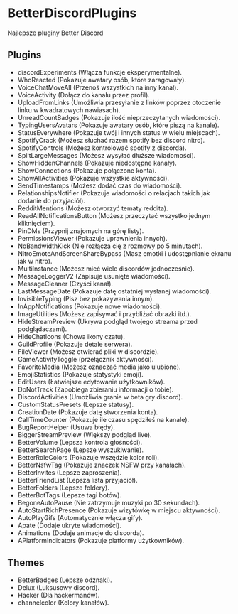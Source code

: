 # BetterDiscordPlugins
Najlepsze pluginy Better Discord
## Plugins
- discordExperiments (Włącza funkcje eksperymentalne).
- WhoReacted (Pokazuje awatary osób, które zaragowały).
- VoiceChatMoveAll (Przenoś wszystkich na inny kanał).
- VoiceActivity (Dołącz do kanału przez profil).
- UploadFromLinks (Umożliwia przesyłanie z linków poprzez otoczenie linku w kwadratowych nawiasach).
- UnreadCountBadges (Pokazuje ilość nieprzeczytanych wiadomości).
- TypingUsersAvatars (Pokazuje awatary osób, które piszą na kanale).
- StatusEverywhere (Pokazuje twój i innych status w wielu miejscach).
- SpotifyCrack (Możesz słuchać razem spotify bez discord nitro).
- SpotifyControls (Możesz kontrolować spotify z discorda).
- SplitLargeMessages (Możesz wysyłać dłuższe wiadomości).
- ShowHiddenChannels (Pokazuje niedostępne kanały).
- ShowConnections (Pokazuje połączone konta).
- ShowAllActivities (Pokazuje wszystkie aktywności).
- SendTimestamps (Możesz dodać czas do wiadomości).
- RelationshipsNotifier (Pokazuje wiadomości o relacjach takich jak dodanie do przyjaciół).
- RedditMentions (Możesz otworzyć tematy reddita).
- ReadAllNotificationsButton (Możesz przeczytać wszystko jednym kliknięciem).
- PinDMs (Przypnij znajomych na górę listy).
- PermissionsViewer (Pokazuje uprawnienia innych).
- NoBandwidthKick (Nie rozłącza cię z rozmowy po 5 minutach).
- NitroEmoteAndScreenShareBypass (Masz emotki i udostępnianie ekranu jak w nitro).
- MultiInstance (Możesz mieć wiele discordów jednocześnie).
- MessageLoggerV2 (Zapisuje usunięte wiadomości).
- MessageCleaner (Czyści kanał).
- LastMessageDate (Pokazuje datę ostatniej wysłanej wiadomości).
- InvisibleTyping (Pisz bez pokazywania innym).
- InAppNotifications (Pokazuje nowe wiadomości).
- ImageUtilities (Możesz zapisywać i przybliżać obrazki itd.).
- HideStreamPreview (Ukrywa podgląd twojego streama przed podglądaczami).
- HideChatIcons (Chowa ikony czatu).
- GuildProfile (Pokazuje detale serwera).
- FileViewer (Możesz otwierać pliki w discordzie).
- GameActivityToggle (przełącznik aktywności).
- FavoriteMedia (Możesz oznaczać media jako ulubione).
- EmojiStatistics (Pokazuje statystyki emoji).
- EditUsers (Łatwiejsze edytowanie użytkowników).
- DoNotTrack (Zapobiega zbieraniu informacji o tobie).
- DiscordActivities (Umożliwia granie w beta gry discord).
- CustomStatusPresets (Lepsze statusy).
- CreationDate (Pokazuje datę stworzenia konta).
- CallTimeCounter (Pokazuje ile czasu spędziłeś na kanale).
- BugReportHelper (Usuwa błędy).
- BiggerStreamPreview (Większy podgląd live).
- BetterVolume (Lepsza kontrola głośności).
- BetterSearchPage (Lepsze wyszukiwanie).
- BetterRoleColors (Pokazuje wszędzie kolor roli).
- BetterNsfwTag (Pokazuje znaczek NSFW przy kanałach).
- BetterInvites (Lepsze zaproszenia).
- BetterFriendList (Lepsza lista przyjaciół).
- BetterFolders (Lepsze foldery).
- BetterBotTags (Lepsze tagi botów).
- BegoneAutoPause (Nie zatrzymuje muzyki po 30 sekundach).
- AutoStartRichPresence (Pokazuje wizytówkę w miejscu aktywności).
- AutoPlayGifs (Automatycznie włącza gify).
- Apate (Dodaje ukryte wiadomości).
- Animations (Dodaje animacje do discorda).
- APlatformIndicators (Pokazuje platformy użytkowników).

## Themes
- BetterBadges (Lepsze odznaki).
- Delux (Luksusowy discord).
- Hacker (Dla hackermanów).
- channelcolor (Kolory kanałów).
